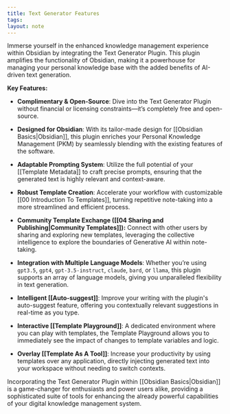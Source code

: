 ```yaml
---
title: Text Generator Features
tags: 
layout: note 
---
```

Immerse yourself in the enhanced knowledge management experience within Obsidian by integrating the Text Generator Plugin. This plugin amplifies the functionality of Obsidian, making it a powerhouse for managing your personal knowledge base with the added benefits of AI-driven text generation.

**Key Features:**

- **Complimentary & Open-Source**: Dive into the Text Generator Plugin without financial or licensing constraints—it’s completely free and open-source.

- **Designed for Obsidian**: With its tailor-made design for [[Obsidian Basics|Obsidian]], this plugin enriches your Personal Knowledge Management (PKM) by seamlessly blending with the existing features of the software.

- **Adaptable Prompting System**: Utilize the full potential of your [[Template Metadata]] to craft precise prompts, ensuring that the generated text is highly relevant and context-aware.

- **Robust Template Creation**: Accelerate your workflow with customizable [[00 Introduction To Templates]], turning repetitive note-taking into a more streamlined and efficient process.

- **Community Template Exchange ([[04 Sharing and Publishing|Community Templates]]):** Connect with other users by sharing and exploring new templates, leveraging the collective intelligence to explore the boundaries of Generative AI within note-taking.

- **Integration with Multiple Language Models**: Whether you’re using `gpt3.5`, `gpt4`, `gpt-3.5-instruct`, `claude`, `bard`, or `llama`, this plugin supports an array of language models, giving you unparalleled flexibility in text generation.

- **Intelligent [[Auto-suggest]]**: Improve your writing with the plugin's auto-suggest feature, offering you contextually relevant suggestions in real-time as you type.

- **Interactive [[Template Playground]]**: A dedicated environment where you can play with templates, the Template Playground allows you to immediately see the impact of changes to template variables and logic.

- **Overlay [[Template As A Tool]]**: Increase your productivity by using templates over any application, directly injecting generated text into your workspace without needing to switch contexts.

Incorporating the Text Generator Plugin within [[Obsidian Basics|Obsidian]] is a game-changer for enthusiasts and power users alike, providing a sophisticated suite of tools for enhancing the already powerful capabilities of your digital knowledge management system.
